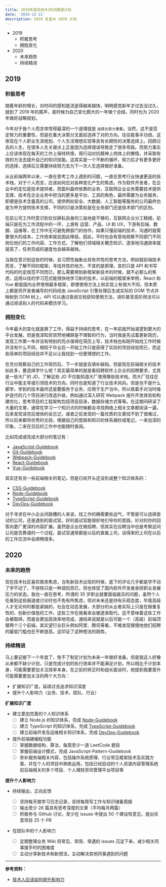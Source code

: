 ```yaml
---
title: 2019年度总结与2020展望计划
date: '2019-12-21'
description: 2019 复盘与 2020 计划
---
```


- 2019
  - 积极思考
  - 拥抱变化
- 2020
  - 未来趋势
  - 持续精进

## 2019

### 积极思考

随着年龄的增长，对时间的感知是流逝得越来越快，明明感觉新年才过去没过久，就到了 2019 年的尾声，是时候为自己变化颇大的一年做个总结，同时也为 2020 年做好战略规划。

今年对于我个人而言体悟得最深的一个道理就是 `选择比努力重要`。当然，这不是否定努力的重要性，而是在重大决策分叉面前选择了对的方向，往往能事半功倍。这体现在个人职业生涯规划、个人生活理想实现等具有长期性的决策选择上。回顾过去的人生，在很多人生关键点上正是因为选择错误导致走了很多弯路。而努力事实上应该体现在每天的工作上保持热情，用行动对抗精神上肉体上的懒惰，并采取有效的方法去提升自己的知识技能。这其实是一个不断的循环，努力后才有更多更好的选择，选择后又需要持续努力去为下一次人生选择做好准备。

从业前端两年以来，一直在思考工作上遇到的问题，一直在思考行业快速更迭的技术栈，对于个人而言，应该如何应对各种变化产生的焦虑。作为软件开发者，在企业中的定位是技术提供者，而盈利最终依靠的业务，互联网企业业务需要技术提供支撑，技术在企业业务中担当的更多是平台、工具的角色，最终需要为业务服务，即便是技术含量高的公司，提供例如安全、大数据、人工智能等服务的公司最终也是为甲方提供技术支撑，不同的只是决策权是在业务部门还是技术部门的区别。

在前公司工作时意识到仅仅耕耘自身的三亩地是不够的，互联网企业分工精细，前端只是在为工作流程中的一环，上游有 运营、产品、UI 和 UX，下游有后端、数据、运维等，在工作中无可避免跨部门的协作，如果只懂前端的技术，沟通时就需要很大的成本，工作效率就会因此降低。因此，平时也会有意地观察不同部门不同岗位他们的工作内容、工作方式，了解他们领域相关概念知识，逐渐地沟通效率就提高了，任务完成的速度也会越来越快。

当我在意识到这些的时候，会习惯性抽象出具有共性的思考方法，例如就前端技术而言，了解不同的框架，寻找共性的地方，不变的是原理，变的只是 API 和书写代码的约定规范不同而已，那么需要用到新框架新技术的时候，就不必那么的焦虑，运用以往的学习范式能很快地学习新的技术，以前端的框架来举例，React 和 Vue 都是国内业界使用最多框架，即便使用方法上和实现上有很大不同，但本质上都是将开发者编写的代码经由 JavaScript 引擎处理后生成实际的 DOM 节点并映射到 DOM 树上，API 可以通过查阅文档获知使用方法，进阶甚至高阶用法可以通过阅读别人的代码来模仿学习。

### 拥抱变化

今年最大的变化就是换了工作，得益于持续的思考，在一年前就开始渴望到更大的平台发展。但是我深知贸贸然地裸辞是不理智的行为，当时我是先试着更新简历，发现工作第一年并没有特别的亮点值得在简历上写，技术栈也和刚开始找工作时候并没有什么不同，相较于毕业后一开始工作只是获得了实际的项目经验而已，而这些简单的项目经验并不足以让我找到一份更理想的工作。

在充分观察自己的工作简历后，下一步就是去填补缺陷。但是现在前端相关的技术如此多，要选择学什么呢？其实最简单的就是看招聘软件上企业的招聘要求，尤其是一些大厂的 JD，了解这些 JD 不仅能知道大厂使用哪些技术栈，而大厂往往在行业中能主导或引领技术的方向，同时也是知道了行业技术风向。但是也不是什么都学，学到的技术最终还是要服务于业务，应用于生产当中。所以我着手对当时维护迭代的几个项目进行改造升级，例如通过深入研究 Webpack 提升开发体验和构建优化，思考项目的工程架构包括项目目录，数据存储方式等等。在这期间研读了大量的文章，通常在学习一个知识点的时候都会寻找网络上相关文章都阅读一遍，后来发现读完后很快的会忘记，或者之前发现的一篇优质的文章找不到了很难过，所以后来都将优秀的文段，根据自己的思路和知识的体系摘抄成笔记，一来加深的印象，二来在日后的工作中也能随时查阅。

比如完成或完成大部分的笔记有：

- [JavaScript-Guidebook](https://github.com/tsejx/JavaScript-Guidebook)
- [Git-Guidebook](https://github.com/tsejx/Git-Guidebook)
- [Webpack-Guidebook](https://github.com/tsejx/Webpack-Guidebook)
- [React-Guidebook](https://github.com/tsejx/React-Guidebook)
- [Vue-Guidebook](https://github.com/tsejx/Vue-Guidebook)

其实还有另一些前端相关的笔记，但是已经开头还没形成整个知识体系的：

- [CSS-Guidebook](https://github.com/tsejx/CSS-Guidebook)
- [Node-Guidebook](https://github.com/tsejx/node-guidebook)
- [TypeScript-Guidebook](https://github.com/tsejx/TypeScript-Guidebook)
- [DevOps-Guidebook](https://github.com/tsejx/DevOps-Guidebook)

对于寻求在中小企业间跳槽的人来说，找工作的确需要些运气，不管是可以选择尝试的公司，还是遇到的面试官。好的面试官能很好地引导你的思路，针对的你的回答向更广更深的内容扩展。虽然是企业在做招聘，但其实在应聘当中也是考察这间公司是否靠谱的一个过程，面试官通常都是以后的直属上司，谈得来的上司在以后的工作交流中会顺畅很多。

## 2020

### 未来的趋势

现在技术社区喜欢贩卖焦虑，当有新技术出现的时候，底下的评论几乎都是学不动了学不动了，不排除只是一种调侃而已，但也体现了国内软件开发者承担职业发展压力的状态。我也一直在思考，所谓的 35 岁职业就要面临裁员的问题，虽然个人在看到这些报道或讨论时也不免有所焦虑，但对未来还是持有乐观态度，毕竟高级人才无论何时都是紧缺的，社会在动态发展，大部分的从业者实际上只是在做重复性的、创新价值低的工作，这些工作在我看来会被逐渐取代。这不意味着这些工作会被取缔，而是会更加高效率地完成，通俗来说就是以后可能一个（高级）前端顶替两个三个前端，其实望行业巨头例如阿里、腾讯等看，不难发现慢慢地他们招聘的最低门槛也在不断提高，这印证了这种想法的趋势。

### 持续精进

马上要迎接下一个年度了，免不了制定计划为未来一年做好准备。但是我这人好像从来都不缺少计划，只是完成计划的执行效率并不能满足计划，所以相比于计划本身，可能需要更加关注效率本身。在之前的转正时和组长面谈时，他提到我要晋升可能需要更加关注的两个大方向：

- 扩展知识广度，延续过去追求知识深度
- 提升个人影响力（业务、技术、团队、行业）

**扩展知识广度**

- 建立更加完善的个人知识体系
  - [ ] 建立 Node.js 的知识体系，完成 [Node-Guidebook](https://github.com/tsejx/node-guidebook)
  - [ ] 建立 TypeScript 的知识体系，完成 [TypeScript-Guidebook](https://github.com/tsejx/TypeScript-Guidebook)
  - [ ] 建立前端开发及运维相关知识体系，完成 [DevOps-Guidebook](https://github.com/tsejx/DevOps-Guidebook)
- 提升前端硬编程功能
  - [ ] 掌握数据结构、算法，每周至少一道 LeetCode 题目
  - [ ] 掌握前端设计模式，完成 JavaScript-Pattern-Guidebook
  - [ ] 弥补服务端相关内容，包括操作系统原理、行业常见框架技术及实践方案，并在个人的项目中熟练运用，包括已经启动的个人资源内容管理系统前后端相关的多个项目、个人理财资讯管理平台项目等

**提升个人影响力**

- 持续输出，正向反馈
  - [ ] 坚持每天做学习日志记录，坚持每周写工作与知识储备周报
  - [ ] 输出至少 26 篇具有思考深度的文章（平均每月两篇）
  - [ ] 积极参与 Github 讨论，至少在 issues 中提出 50 个建设性意见，提出任意项目 25 个 PR
- 在团队中的个人影响力

  - [ ] 定期整理业务 Wiki 将常见、常用、常遇的 issues 沉淀下来，减少相关同事接手时的困难度
  - [ ] 主动分享新技术和新想法，主动解决其他同事遇到的问题

---

**参考资料：**

- [技术人应该如何提升影响力](https://blog.csdn.net/li563868273/article/details/80918368)
